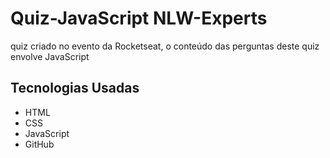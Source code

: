 # Quiz-JavaScript NLW-Experts
quiz criado no evento da Rocketseat, o conteúdo das perguntas deste quiz envolve JavaScript

## Tecnologias Usadas

- HTML
- CSS
- JavaScript
- GitHub